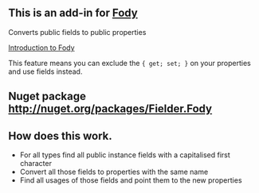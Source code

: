 ## This is an add-in for [Fody](https://github.com/Fody/Fody/) 

Converts public fields to public properties

[Introduction to Fody](http://github.com/Fody/Fody/wiki/SampleUsage)

This feature means you can exclude the `{ get; set; }` on your properties and use fields instead.

## Nuget package http://nuget.org/packages/Fielder.Fody 

## How does this work. 

 * For all types find all public instance fields with a capitalised first character
 * Convert all those fields to properties with the same name
 * Find all usages of those fields and point them to the new properties
